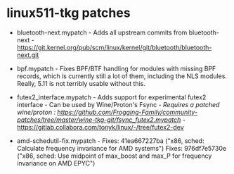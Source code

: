 # linux511-tkg patches
- bluetooth-next.mypatch - Adds all upstream commits from bluetooth-next - https://git.kernel.org/pub/scm/linux/kernel/git/bluetooth/bluetooth-next.git

- bpf.mypatch - Fixes BPF/BTF handling for modules with missing BPF records, which is currently still a lot of them, including the NLS modules. Really, 5.11 is not terribly usable without this.

- futex2_interface.mypatch - Adds support for experimental futex2 interface - Can be used by Wine/Proton's Fsync - *Requires a patched wine/proton : https://github.com/Frogging-Family/community-patches/tree/master/wine-tkg-git/fsync_futex2.mypatch* - https://gitlab.collabora.com/tonyk/linux/-/tree/futex2-dev

- amd-schedutil-fix.mypatch - Fixes: 41ea667227ba ("x86, sched: Calculate frequency invariance for AMD systems")
Fixes: 976df7e5730e ("x86, sched: Use midpoint of max_boost and max_P for frequency invariance on AMD EPYC")
